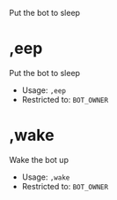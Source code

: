 Put the bot to sleep

# ,eep
Put the bot to sleep<br/>
 - Usage: `,eep`
 - Restricted to: `BOT_OWNER`
# ,wake
Wake the bot up<br/>
 - Usage: `,wake`
 - Restricted to: `BOT_OWNER`
